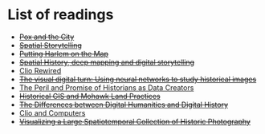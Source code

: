 # List of readings
 - ~~[Pox and the City](https://writinghistory.trincoll.edu/evidence/zucconi-etal-2012-spring/)~~
 - ~~[Spatial Storytelling](http://www.playthepast.org/?p=2967)~~
 - ~~[Putting Harlem on the Map](https://writinghistory.trincoll.edu/evidence/robertson-2012-spring/)~~
 - ~~[Spatial History, deep mapping and digital storytelling](https://www-sciencedirect-com.proxy.library.carleton.ca/science/article/pii/S0305440317300687)~~
- [Clio Rewired](https://muse-jhu-edu.proxy.library.carleton.ca/article/777494)
- ~~[The visual digital turn: Using neural networks to study historical images](https://academic.oup.com/dsh/article/35/1/194/5296356)~~
- [The Peril and Promise of Historians as Data Creators](http://www.6floors.org/bracket/2019/11/24/the-peril-and-promise-of-historians-as-data-creators-perspective-structure-and-the-problem-of-representation/#annotations:zWlR1hZbEey8d_cmdIpa-g)
- ~~[Historical GIS and Mohawk Land Practices](https://prism.ucalgary.ca/bitstream/handle/1880/49926/UofCPress_HistoricalGIS_2014_Chapter07.pdf?sequence=9&isAllowed=y)~~
- ~~[The Differences between Digital Humanities and Digital History](https://dhdebates.gc.cuny.edu/read/untitled/section/ed4a1145-7044-42e9-a898-5ff8691b6628)~~
- [Clio and Computers](https://muse-jhu-edu.proxy.library.carleton.ca/article/777491)
- ~~[Visualizing a Large Spatiotemporal Collection of Historic Photography](https://arxiv.org/pdf/2009.02242.pdf)~~

